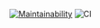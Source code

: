 [![Maintainability](https://api.codeclimate.com/v1/badges/9686b8e2bfff7b148e41/maintainability)](https://codeclimate.com/github/d1-k11/frontend-project-lvl1/maintainability)
![CI](https://github.com/d1-k11/frontend-project-lvl1/workflows/CI/badge.svg)

